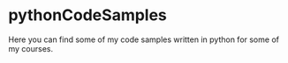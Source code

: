 # pythonCodeSamples
Here you can find some of my code samples written in python for some of my courses.
